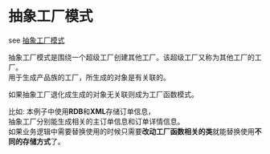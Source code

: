 # 抽象工厂模式

see [抽象工厂模式](https://www.runoob.com/design-pattern/abstract-factory-pattern.html)

抽象工厂模式是围绕一个超级工厂创建其他工厂。该超级工厂又称为其他工厂的工厂。  
用于生成产品族的工厂，所生成的对象是有关联的。

如果抽象工厂退化成生成的对象无关联则成为工厂函数模式。

比如: 本例子中使用**RDB**和**XML**存储订单信息，  
抽象工厂分别能生成相关的主订单信息和订单详情信息。  
如果业务逻辑中需要替换使用的时候只需要**改动工厂函数相关的类**就能替换使用**不同的存储方式**了。
